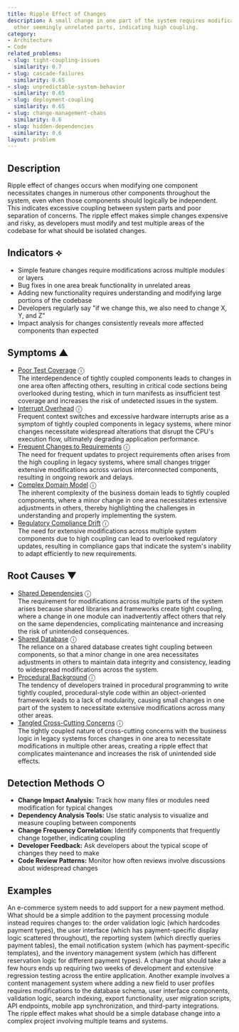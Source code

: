 ```yaml
---
title: Ripple Effect of Changes
description: A small change in one part of the system requires modifications in many
  other seemingly unrelated parts, indicating high coupling.
category:
- Architecture
- Code
related_problems:
- slug: tight-coupling-issues
  similarity: 0.7
- slug: cascade-failures
  similarity: 0.65
- slug: unpredictable-system-behavior
  similarity: 0.65
- slug: deployment-coupling
  similarity: 0.65
- slug: change-management-chaos
  similarity: 0.6
- slug: hidden-dependencies
  similarity: 0.6
layout: problem
---
```


## Description

Ripple effect of changes occurs when modifying one component necessitates changes in numerous other components throughout the system, even when those components should logically be independent. This indicates excessive coupling between system parts and poor separation of concerns. The ripple effect makes simple changes expensive and risky, as developers must modify and test multiple areas of the codebase for what should be isolated changes.

## Indicators ⟡
- Simple feature changes require modifications across multiple modules or layers
- Bug fixes in one area break functionality in unrelated areas
- Adding new functionality requires understanding and modifying large portions of the codebase
- Developers regularly say "if we change this, we also need to change X, Y, and Z"
- Impact analysis for changes consistently reveals more affected components than expected

## Symptoms ▲
- [Poor Test Coverage](poor-test-coverage.md) <span class="info-tooltip" title="Confidence: 0.400, Strength: 0.608">ⓘ</span>
<br/>  The interdependence of tightly coupled components leads to changes in one area often affecting others, resulting in critical code sections being overlooked during testing, which in turn manifests as insufficient test coverage and increases the risk of undetected issues in the system.
- [Interrupt Overhead](interrupt-overhead.md) <span class="info-tooltip" title="Confidence: 0.390, Strength: 0.778">ⓘ</span>
<br/>  Frequent context switches and excessive hardware interrupts arise as a symptom of tightly coupled components in legacy systems, where minor changes necessitate widespread alterations that disrupt the CPU's execution flow, ultimately degrading application performance.
- [Frequent Changes to Requirements](frequent-changes-to-requirements.md) <span class="info-tooltip" title="Confidence: 0.373, Strength: 0.600">ⓘ</span>
<br/>  The need for frequent updates to project requirements often arises from the high coupling in legacy systems, where small changes trigger extensive modifications across various interconnected components, resulting in ongoing rework and delays.
- [Complex Domain Model](complex-domain-model.md) <span class="info-tooltip" title="Confidence: 0.346, Strength: 0.572">ⓘ</span>
<br/>  The inherent complexity of the business domain leads to tightly coupled components, where a minor change in one area necessitates extensive adjustments in others, thereby highlighting the challenges in understanding and properly implementing the system.
- [Regulatory Compliance Drift](regulatory-compliance-drift.md) <span class="info-tooltip" title="Confidence: 0.309, Strength: 0.570">ⓘ</span>
<br/>  The need for extensive modifications across multiple system components due to high coupling can lead to overlooked regulatory updates, resulting in compliance gaps that indicate the system's inability to adapt efficiently to new requirements.

## Root Causes ▼
- [Shared Dependencies](shared-dependencies.md) <span class="info-tooltip" title="Confidence: 0.442, Strength: 0.906">ⓘ</span>
<br/>  The requirement for modifications across multiple parts of the system arises because shared libraries and frameworks create tight coupling, where a change in one module can inadvertently affect others that rely on the same dependencies, complicating maintenance and increasing the risk of unintended consequences.
- [Shared Database](shared-database.md) <span class="info-tooltip" title="Confidence: 0.408, Strength: 0.920">ⓘ</span>
<br/>  The reliance on a shared database creates tight coupling between components, so that a minor change in one area necessitates adjustments in others to maintain data integrity and consistency, leading to widespread modifications across the system.
- [Procedural Background](procedural-background.md) <span class="info-tooltip" title="Confidence: 0.340, Strength: 0.909">ⓘ</span>
<br/>  The tendency of developers trained in procedural programming to write tightly coupled, procedural-style code within an object-oriented framework leads to a lack of modularity, causing small changes in one part of the system to necessitate extensive modifications across many other areas.
- [Tangled Cross-Cutting Concerns](tangled-cross-cutting-concerns.md) <span class="info-tooltip" title="Confidence: 0.304, Strength: 0.838">ⓘ</span>
<br/>  The tightly coupled nature of cross-cutting concerns with the business logic in legacy systems forces changes in one area to necessitate modifications in multiple other areas, creating a ripple effect that complicates maintenance and increases the risk of unintended side effects.

## Detection Methods ○
- **Change Impact Analysis:** Track how many files or modules need modification for typical changes
- **Dependency Analysis Tools:** Use static analysis to visualize and measure coupling between components
- **Change Frequency Correlation:** Identify components that frequently change together, indicating coupling
- **Developer Feedback:** Ask developers about the typical scope of changes they need to make
- **Code Review Patterns:** Monitor how often reviews involve discussions about widespread changes

## Examples

An e-commerce system needs to add support for a new payment method. What should be a simple addition to the payment processing module instead requires changes to: the order validation logic (which hardcodes payment types), the user interface (which has payment-specific display logic scattered throughout), the reporting system (which directly queries payment tables), the email notification system (which has payment-specific templates), and the inventory management system (which has different reservation logic for different payment types). A change that should take a few hours ends up requiring two weeks of development and extensive regression testing across the entire application. Another example involves a content management system where adding a new field to user profiles requires modifications to the database schema, user interface components, validation logic, search indexing, export functionality, user migration scripts, API endpoints, mobile app synchronization, and third-party integrations. The ripple effect makes what should be a simple database change into a complex project involving multiple teams and systems.
